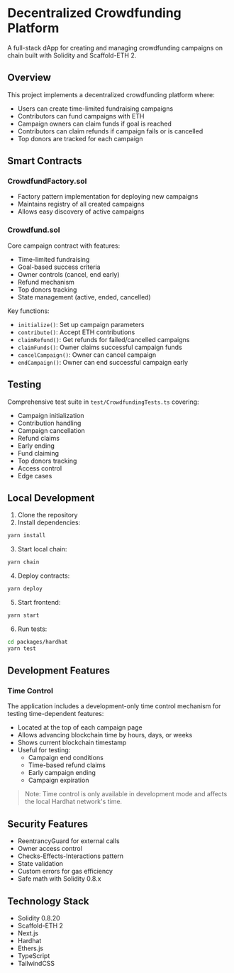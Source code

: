 # Decentralized Crowdfunding Platform

A full-stack dApp for creating and managing crowdfunding campaigns on chain built with Solidity and Scaffold-ETH 2.

## Overview

This project implements a decentralized crowdfunding platform where:

- Users can create time-limited fundraising campaigns
- Contributors can fund campaigns with ETH
- Campaign owners can claim funds if goal is reached
- Contributors can claim refunds if campaign fails or is cancelled
- Top donors are tracked for each campaign

## Smart Contracts

### CrowdfundFactory.sol

- Factory pattern implementation for deploying new campaigns
- Maintains registry of all created campaigns
- Allows easy discovery of active campaigns

### Crowdfund.sol

Core campaign contract with features:

- Time-limited fundraising
- Goal-based success criteria
- Owner controls (cancel, end early)
- Refund mechanism
- Top donors tracking
- State management (active, ended, cancelled)

Key functions:

- `initialize()`: Set up campaign parameters
- `contribute()`: Accept ETH contributions
- `claimRefund()`: Get refunds for failed/cancelled campaigns
- `claimFunds()`: Owner claims successful campaign funds
- `cancelCampaign()`: Owner can cancel campaign
- `endCampaign()`: Owner can end successful campaign early

## Testing

Comprehensive test suite in `test/CrowdfundingTests.ts` covering:

- Campaign initialization
- Contribution handling
- Campaign cancellation
- Refund claims
- Early ending
- Fund claiming
- Top donors tracking
- Access control
- Edge cases

## Local Development

1. Clone the repository
2. Install dependencies:

  ```bash
  yarn install
  ```
3. Start local chain:

```bash
yarn chain
```

4. Deploy contracts:

```bash
yarn deploy
```

5. Start frontend:

```bash
yarn start
```

6. Run tests:

```bash
cd packages/hardhat
yarn test
```

## Development Features

### Time Control

The application includes a development-only time control mechanism for testing time-dependent features:

- Located at the top of each campaign page
- Allows advancing blockchain time by hours, days, or weeks
- Shows current blockchain timestamp
- Useful for testing:
  - Campaign end conditions
  - Time-based refund claims
  - Early campaign ending
  - Campaign expiration

> Note: Time control is only available in development mode and affects the local Hardhat network's time.

## Security Features

- ReentrancyGuard for external calls
- Owner access control
- Checks-Effects-Interactions pattern
- State validation
- Custom errors for gas efficiency
- Safe math with Solidity 0.8.x

## Technology Stack

- Solidity 0.8.20
- Scaffold-ETH 2
- Next.js
- Hardhat
- Ethers.js
- TypeScript
- TailwindCSS
